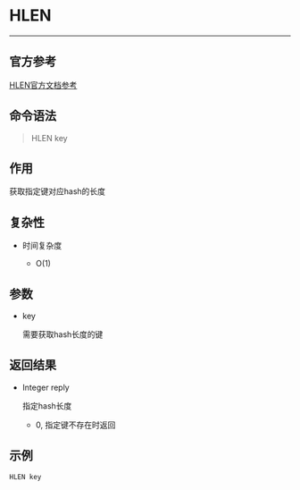 # HLEN

---

## 官方参考

[HLEN官方文档参考](https://redis.io/commands/HLEN/)

## 命令语法

> HLEN key 

## 作用

获取指定键对应hash的长度

## 复杂性

- 时间复杂度

  - O(1)

## 参数

- key

  需要获取hash长度的键

## 返回结果

- Integer reply

  指定hash长度
  - 0, 指定键不存在时返回

## 示例

```bash
HLEN key
```